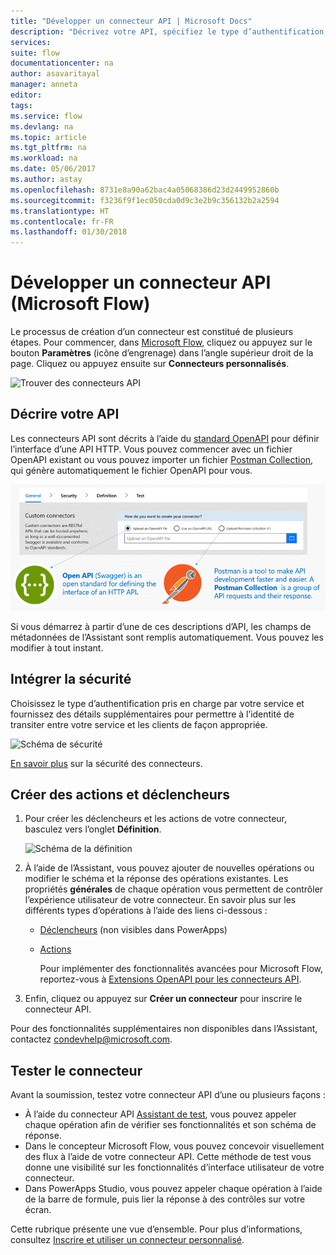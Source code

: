 ```yaml
---
title: "Développer un connecteur API | Microsoft Docs"
description: "Décrivez votre API, spécifiez le type d’authentification, créez des déclencheurs et des actions et testez."
services: 
suite: flow
documentationcenter: na
author: asavaritayal
manager: anneta
editor: 
tags: 
ms.service: flow
ms.devlang: na
ms.topic: article
ms.tgt_pltfrm: na
ms.workload: na
ms.date: 05/06/2017
ms.author: astay
ms.openlocfilehash: 8731e8a90a62bac4a05068386d23d2449952860b
ms.sourcegitcommit: f3236f9f1ec050cda0d9c3e2b9c356132b2a2594
ms.translationtype: HT
ms.contentlocale: fr-FR
ms.lasthandoff: 01/30/2018
---
```

# <a name="develop-an-api-connector-microsoft-flow"></a>Développer un connecteur API (Microsoft Flow)
Le processus de création d’un connecteur est constitué de plusieurs étapes. Pour commencer, dans [Microsoft Flow](https://flow.microsoft.com/), cliquez ou appuyez sur le bouton **Paramètres** (icône d’engrenage) dans l’angle supérieur droit de la page. Cliquez ou appuyez ensuite sur **Connecteurs personnalisés**.

![Trouver des connecteurs API](./media/api-connectors-dev/finding-custom-apis.png)

## <a name="describe-your-api"></a>Décrire votre API
Les connecteurs API sont décrits à l’aide du [standard OpenAPI](https://swagger.io/) pour définir l’interface d’une API HTTP. Vous pouvez commencer avec un fichier OpenAPI existant ou vous pouvez importer un fichier [Postman Collection](https://www.getpostman.com/docs/collections), qui génère automatiquement le fichier OpenAPI pour vous. 

![Définir votre schéma d’API](./media/api-connectors-dev/build-your-api-updated.png)

Si vous démarrez à partir d’une de ces descriptions d’API, les champs de métadonnées de l’Assistant sont remplis automatiquement. Vous pouvez les modifier à tout instant.  

## <a name="build-security"></a>Intégrer la sécurité
Choisissez le type d’authentification pris en charge par votre service et fournissez des détails supplémentaires pour permettre à l’identité de transiter entre votre service et les clients de façon appropriée. 

![Schéma de sécurité](./media/api-connectors-dev/security.png)

[En savoir plus](register-custom-api.md) sur la sécurité des connecteurs.

## <a name="build-triggers-and-actions"></a>Créer des actions et déclencheurs
1. Pour créer les déclencheurs et les actions de votre connecteur, basculez vers l’onglet **Définition**. 
   
    ![Schéma de la définition](./media/api-connectors-dev/definition.png)
2. À l’aide de l’Assistant, vous pouvez ajouter de nouvelles opérations ou modifier le schéma et la réponse des opérations existantes. Les propriétés **générales** de chaque opération vous permettent de contrôler l’expérience utilisateur de votre connecteur. En savoir plus sur les différents types d’opérations à l’aide des liens ci-dessous :
   
   * [Déclencheurs](customapi-webhooks.md) (non visibles dans PowerApps)
   * [Actions](register-custom-api.md)
     
     Pour implémenter des fonctionnalités avancées pour Microsoft Flow, reportez-vous à [Extensions OpenAPI pour les connecteurs API](https://flow.microsoft.com/documentation/customapi-how-to-swagger/). 
3. Enfin, cliquez ou appuyez sur **Créer un connecteur** pour inscrire le connecteur API.

Pour des fonctionnalités supplémentaires non disponibles dans l’Assistant, contactez [condevhelp@microsoft.com](mailto:condevhelp@microsoft.com).

## <a name="test-the-connector"></a>Tester le connecteur
Avant la soumission, testez votre connecteur API d’une ou plusieurs façons : 

* À l’aide du connecteur API [Assistant de test](https://flow.microsoft.com/blog/new-updates-custom-api/), vous pouvez appeler chaque opération afin de vérifier ses fonctionnalités et son schéma de réponse.
* Dans le concepteur Microsoft Flow, vous pouvez concevoir visuellement des flux à l’aide de votre connecteur API. Cette méthode de test vous donne une visibilité sur les fonctionnalités d’interface utilisateur de votre connecteur.
* Dans PowerApps Studio, vous pouvez appeler chaque opération à l’aide de la barre de formule, puis lier la réponse à des contrôles sur votre écran.

Cette rubrique présente une vue d’ensemble. Pour plus d’informations, consultez [Inscrire et utiliser un connecteur personnalisé](register-custom-api.md).

